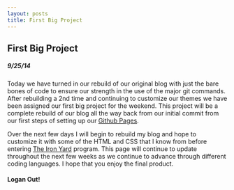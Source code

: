 ```yaml
---
layout: posts
title: First Big Project
---
```


## First Big Project

##### 9/25/14

Today we have turned in our rebuild of our original blog with just the bare
bones of code to ensure our strength in the use of the major git commands.
After rebuilding a 2nd time and continuing to customize our themes we have been
assigned our first big project for the weekend. This project will be a complete
rebuild of our blog all the way back from our initial commit from our first steps
of setting up our [Github Pages](https://pages.github.com/).

Over the next few days I will begin to rebuild my blog and hope to customize it
with some of the HTML and CSS that I know from before entering [The Iron Yard](theironyard.com)
program. This page will continue to update throughout the next few weeks as we
continue to advance through different coding languages. I hope that you enjoy
the final product.

#### Logan Out!
